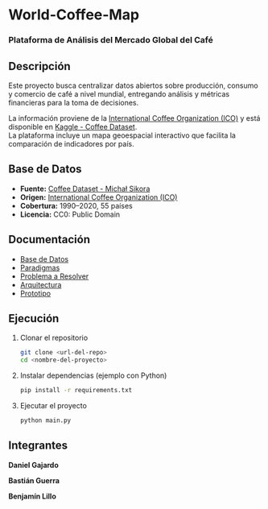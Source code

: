 # World-Coffee-Map  
### Plataforma de Análisis del Mercado Global del Café

## Descripción
Este proyecto busca centralizar datos abiertos sobre producción, consumo y comercio de café a nivel mundial, entregando análisis y métricas financieras para la toma de decisiones.  

La información proviene de la [International Coffee Organization (ICO)](https://ico.org/) y está disponible en [Kaggle - Coffee Dataset](https://www.kaggle.com/datasets/michals22/coffee-dataset).  
La plataforma incluye un mapa geoespacial interactivo que facilita la comparación de indicadores por país.

## Base de Datos
- **Fuente:** [Coffee Dataset - Michał Sikora](https://www.kaggle.com/datasets/michals22/coffee-dataset)  
- **Origen:** [International Coffee Organization (ICO)](https://ico.org/)  
- **Cobertura:** 1990–2020, 55 países  
- **Licencia:** CC0: Public Domain  

## Documentación 

- [Base de Datos](docs/DATA_SOURCE.md)
- [Paradigmas](docs/PARADIGM.md)
- [Problema a Resolver](docs/PROBLEM_STATEMENT.md)
- [Arquitectura](docs/ARQUITECTURA.png)
- [Prototipo](docs/PROTOTIPO.MD)

## Ejecución
1. Clonar el repositorio  
   ```bash
   git clone <url-del-repo>
   cd <nombre-del-proyecto>

2. Instalar dependencias (ejemplo con Python)
   ```bash
   pip install -r requirements.txt

3. Ejecutar el proyecto
   ```bash
   python main.py

## Integrantes

**Daniel Gajardo**

**Bastián Guerra**

**Benjamín Lillo**
